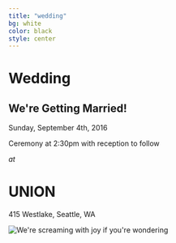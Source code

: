 ```yaml
---
title: "wedding"
bg: white
color: black
style: center
---
```


# Wedding

<div class="right">
    <h2>We're Getting Married!</h2>
    <p>Sunday, September 4th, 2016</p>
    <p>Ceremony at 2:30pm with reception to follow</p>
    <p><em>at</em></p>
    <h1>UNION</h1>
    <p>415 Westlake, Seattle, WA</p>
</div>


<div>
    <img src="img/us/engagement_screaming_cropped.jpg" alt="We're screaming with joy if you're wondering">
</div>